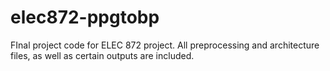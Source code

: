 # elec872-ppgtobp

FInal project code for ELEC 872 project. All preprocessing and architecture files, as well as certain outputs are included.
